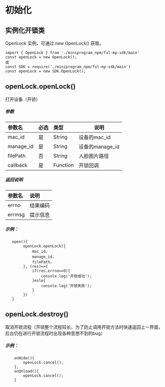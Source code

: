# 初始化


## 实例化开锁类
OpenLock 实例，可通过 new OpenLock() 获取。
```
import { OpenLock } from './miniprogram_npm/fxl-mp-sdk/main'
const openLock = new OpenLock();
或
const SDK = require('./miniprogram_npm/fxl-mp-sdk/main')
const openLock = new SDK.OpenLock();
```

## openLock.openLock()
打开设备（开锁）
##### 参数

|参数名|必选|类型|说明|
|:---- |:---|:----- |-----   |
|mac_id |是  |String | 设备的mac_id  |
|manage_id |是  |String | 设备的manage_id   |
|filePath |否  |String | 人脸图片路径  |
|callback |是  |Function | 开锁回调  |

##### 返回说明

|参数名|说明|
|:---- |:--- |
|errno |结果编码 |
|errmsg | 提示信息 |

##### 示例：
```
   open(){
        openLock.openLock({
            mac_id，
            manage_id，
            filePath，
        }, (res)=>{
            if(res.errno==0){
                console.log('开锁成功');
            }esle{
                console.log('开锁失败');
            }
        })
   }
```

## openLock.destroy()
取消开锁流程（开锁整个流程较长，为了防止调用开锁方法时快速返回上一界面，后台仍在进行开锁流程时出现各种意想不到的bug）
##### 示例：
```
    onHide(){
        openLock.cancel();
    },
    onUnload(){
        openLock.cancel();
    }
```


